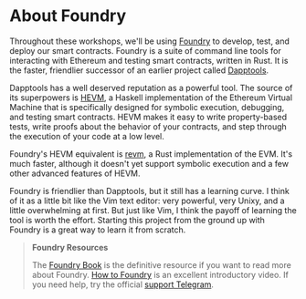 # About Foundry
Throughout these workshops, we'll be using [Foundry](https://github.com/gakonst/foundry) to develop, test, and deploy our smart contracts. Foundry is a suite of command line tools for interacting with Ethereum and testing smart contracts, written in Rust. It is the faster, friendlier successor of an earlier project called [Dapptools](http://dapp.tools/). 

Dapptools has a well deserved reputation as a powerful tool. The source of its superpowers is [HEVM](https://github.com/dapphub/dapptools/tree/master/src/hevm), a Haskell implementation of the Ethereum Virtual Machine that is specifically designed for symbolic execution, debugging, and testing smart contracts. HEVM makes it easy to write property-based tests, write proofs about the behavior of your contracts, and step through the execution of your code at a low level.

Foundry's HEVM equivalent is [revm](https://github.com/bluealloy/revm), a Rust implementation of the EVM. It's much faster, although it doesn't yet support symbolic execution and a few other advanced features of HEVM.

Foundry is friendlier than Dapptools, but it still has a learning curve. I think of it as a little bit like the Vim text editor: very powerful, very Unixy, and a little overwhelming at first. But just like Vim, I think the payoff of learning the tool is worth the effort. Starting this project from the ground up with Foundry is a great way to learn it from scratch.

> **Foundry Resources**
>
> The [Foundry Book](https://book.getfoundry.sh/) is the definitive resource if you want to read more about Foundry. [How to Foundry](https://www.youtube.com/watch?v=Rp_V7bYiTCM) is an excellent introductory video. If you need help, try the official [support Telegram](https://t.me/+pqodMdZCoQQyZGI6).
